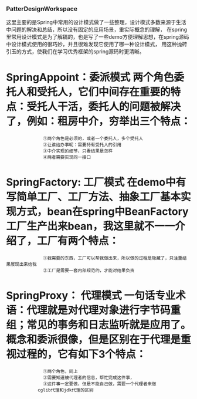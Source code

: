 ### PatterDesignWorkspace
这里主要的是Spring中常用的设计模式做了一些整理，设计模式多数来源于生活中问题的解决和总结，所以没有固定的应用场景，重实际概念的理解，
在spring里常用设计模式是为了解耦的，也是写了一些demo方便理解思想，在spring源码中设计模式使用的很巧妙，并且很难发现它使用了哪一种设计模式，
用这种抛砖引玉的方式，使我们在学习优秀框架的spring源码时更清晰。
# SpringAppoint：委派模式  两个角色委托人和受托人，它们中间存在重要的特点：受托人干活，委托人的问题被解决了，例如：租房中介，穷举出三个特点：
                  ①两个角色是必须的，或者一个委托人，多个受托人
                  ②让谁给办事昵：需要持有受托人的引用
                  ③中介实现的细节，只看结果是怎样
                  ④两者需要实现同一接口
# SpringFactory: 工厂模式  在demo中有写简单工厂、工厂方法、抽象工厂基本实现方式，bean在spring中BeanFactory工厂生产出来bean，我这里就不一一介绍了，工厂有两个特点：
                  ①我需要的东西，工厂可以帮我做出来，所以做的过程是隐藏了，只注重结果展现出来给我
                  ②工厂是需要一套内部规范的，才能对结果负责
  
# SpringProxy： 代理模式 一句话专业术语：代理就是对代理对象进行字节码重组；常见的事务和日志监听就是应用了。概念和委派很像，但是区别在于代理是重视过程的，它有如下3个特点：
                  ①两个角色，同上
                  ②需要知道被代理者的信息，帮忙完成这件事，
                  ③这件事一定要做，但是不能自己做，需要一个代理者来做
                cglib代理和jdk代理的区别
                
